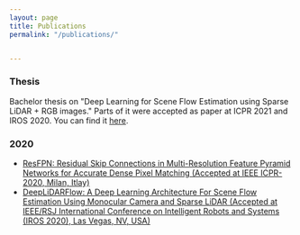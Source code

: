 ```yaml
---
layout: page
title: Publications
permalink: "/publications/"


---
```

### Thesis

Bachelor thesis on "Deep Learning for Scene Flow Estimation using Sparse LiDAR + RGB images." Parts of it were accepted as paper at ICPR 2021 and IROS 2020. You can find it [here](#).

### 2020

- [ResFPN: Residual Skip Connections in Multi-Resolution Feature Pyramid Networks for Accurate Dense Pixel Matching (Accepted at IEEE ICPR-2020, Milan, Itlay)](https://arxiv.org/abs/2006.12235)
- [DeepLiDARFlow: A Deep Learning Architecture For Scene Flow Estimation Using Monocular Camera and Sparse LiDAR (Accepted at IEEE/RSJ International Conference on Intelligent Robots and Systems (IROS 2020), Las Vegas, NV, USA)](#)
